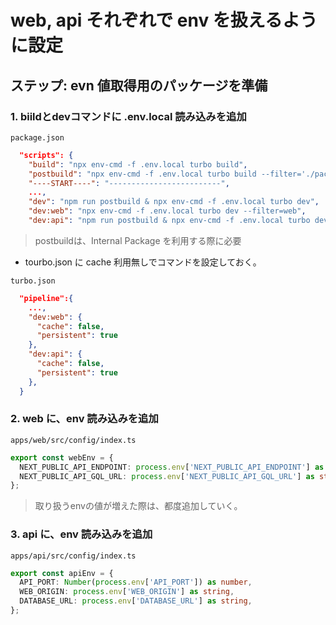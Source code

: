 # web, api それぞれで env を扱えるように設定

## ステップ: evn 値取得用のパッケージを準備

### 1. biildとdevコマンドに .env.local 読み込みを追加

`package.json`

```json
  "scripts": {
    "build": "npx env-cmd -f .env.local turbo build",
    "postbuild": "npx env-cmd -f .env.local turbo build --filter='./packages/*' & npm i",
    "----START----": "-------------------------",
    ...,
    "dev": "npm run postbuild & npx env-cmd -f .env.local turbo dev",
    "dev:web": "npx env-cmd -f .env.local turbo dev --filter=web",
    "dev:api": "npm run postbuild & npx env-cmd -f .env.local turbo dev --filter=api",
```

> postbuildは、Internal Package を利用する際に必要

- tourbo.json に cache 利用無しでコマンドを設定しておく。

`turbo.json`

```json
  "pipeline":{  
    ...,
    "dev:web": {
      "cache": false,
      "persistent": true
    },
    "dev:api": {
      "cache": false,
      "persistent": true
    },
  }
```

### 2. web に、env 読み込みを追加

`apps/web/src/config/index.ts`

```ts
export const webEnv = {
  NEXT_PUBLIC_API_ENDPOINT: process.env['NEXT_PUBLIC_API_ENDPOINT'] as string,
  NEXT_PUBLIC_API_GQL_URL: process.env['NEXT_PUBLIC_API_GQL_URL'] as string
};
```

> 取り扱うenvの値が増えた際は、都度追加していく。

### 3. api に、env 読み込みを追加

`apps/api/src/config/index.ts`

```ts
export const apiEnv = {
  API_PORT: Number(process.env['API_PORT']) as number,
  WEB_ORIGIN: process.env['WEB_ORIGIN'] as string,
  DATABASE_URL: process.env['DATABASE_URL'] as string,
};
```
